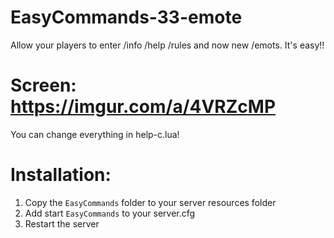 # EasyCommands-33-emote
Allow your players to enter /info /help /rules and now new /emots. It's easy!!

# Screen: https://imgur.com/a/4VRZcMP
You can change everything in help-c.lua!

# Installation:

1. Copy the `EasyCommands` folder to your server resources folder
2. Add start `EasyCommands` to your server.cfg
3. Restart the server

